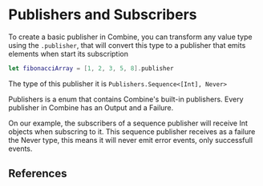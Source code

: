 # Publishers and Subscribers
To create a basic publisher in Combine, you can transform any value type using the `.publisher`, that will convert this type to a publisher that emits elements when start its subscription

```swift
let fibonacciArray = [1, 2, 3, 5, 8].publisher
```

The type of this publisher it is `Publishers.Sequence<[Int], Never>`

Publishers is a enum that contains Combine's built-in publishers.
Every publisher in Combine has an Output and a Failure.

On our example, the subscribers of a sequence publisher will receive Int objects when subscring to it. This sequence publisher receives as a failure the Never type, this means it will never emit error events, only successfull events.



## References

